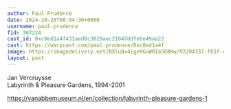 ```yaml
---
author: Paul Prudence
date: 2024-10-26T08:04:36+0000
username: paul-prudence
fid: 307224
cast_id: 0xc0ed1a4f431aed8c3629aac21047ddfe6e49aa22
cast: https://warpcast.com/paul-prudence/0xc0ed1a4f
image: https://imagedelivery.net/BXluQx4ige9GuW0Ia56BHw/92204337-f05f-4a28-e07a-9fc557b0f500/original
layout: post
---
```

Jan Vercruysse  
Labyrinth & Pleasure Gardens, 1994-2001  
  
https://vanabbemuseum.nl/en/collection/labyrinth-pleasure-gardens-1  

<img src='https://imagedelivery.net/BXluQx4ige9GuW0Ia56BHw/92204337-f05f-4a28-e07a-9fc557b0f500/original' alt='' referrerpolicy='no-referrer'/>
<img src='https://imagedelivery.net/BXluQx4ige9GuW0Ia56BHw/400fb543-0528-408d-f3f2-df702f12ac00/original' alt='' referrerpolicy='no-referrer'/>